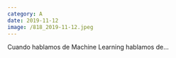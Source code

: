 ```yaml
--- 
category: A 
date: 2019-11-12 
image: /818_2019-11-12.jpeg 
--- 
```


Cuando hablamos de Machine Learning hablamos de...